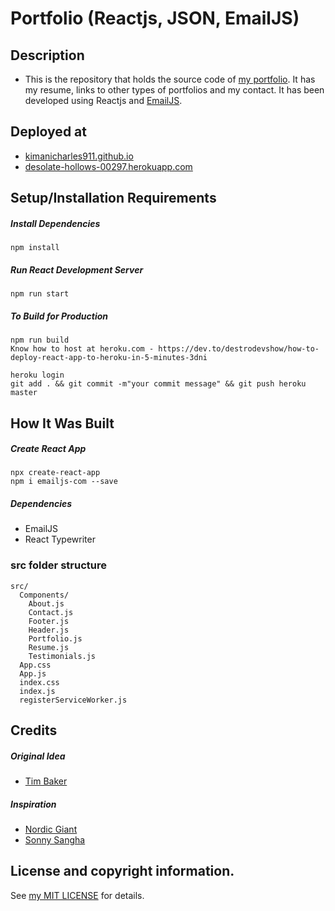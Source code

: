 # Portfolio (Reactjs, JSON, EmailJS) 
## Description
* This is the repository that holds the source code of [my portfolio](https://kimanicharles911.github.io/). It has my resume, links to other types of portfolios and my contact. It has been developed using Reactjs and [EmailJS](https://emailjs.com/).

## Deployed at
* [kimanicharles911.github.io](https://kimanicharles911.github.io/)
* [desolate-hollows-00297.herokuapp.com](https://desolate-hollows-00297.herokuapp.com/)

## Setup/Installation Requirements
##### Install Dependencies

```
npm install
```

##### Run React Development Server

```
npm run start
```

##### To Build for Production

```
npm run build
Know how to host at heroku.com - https://dev.to/destrodevshow/how-to-deploy-react-app-to-heroku-in-5-minutes-3dni

heroku login
git add . && git commit -m"your commit message" && git push heroku master
```

## How It Was Built
##### Create React App
```
npx create-react-app 
npm i emailjs-com --save
```
##### Dependencies
* EmailJS
* React Typewriter

### src folder structure
```
src/
  Components/
    About.js
    Contact.js
    Footer.js
    Header.js
    Portfolio.js
    Resume.js
    Testimonials.js
  App.css
  App.js
  index.css
  index.js
  registerServiceWorker.js
```

## Credits
##### Original Idea
* <a href="https://github.com/tbakerx/Tim-Baker-Personal-Website">Tim Baker</a>

##### Inspiration
* <a href="https://github.com/nordicgiant2/react-nice-resume">Nordic Giant</a>
* <a href="https://github.com/sonnysangha/Resume-Portfolio-Starter-pack">Sonny Sangha</a>

## License and copyright information.
See [my MIT LICENSE](https://github.com/kimanicharles911//kimanicharles911.github.io/blob/master/LICENSE.txt) for details.